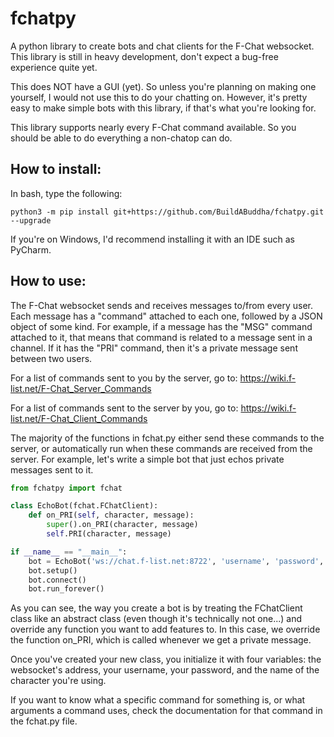 # fchatpy
A python library to create bots and chat clients for the F-Chat websocket. This library is still in heavy development, don't expect a bug-free experience quite yet.

This does NOT have a GUI (yet). So unless you're planning on making one yourself, I would not use this to do your chatting on. However, it's pretty easy to make simple bots with this library, if that's what you're looking for. 

This library supports nearly every F-Chat command available. So you should be able to do everything a non-chatop can do. 

## How to install:

In bash, type the following:

```
python3 -m pip install git+https://github.com/BuildABuddha/fchatpy.git --upgrade
```

If you're on Windows, I'd recommend installing it with an IDE such as PyCharm. 

## How to use:

The F-Chat websocket sends and receives messages to/from every user. Each message has a "command" attached to each one, followed by a JSON object of some kind. For example, if a message has the "MSG" command attached to it, that means that command is related to a message sent in a channel. If it has the "PRI" command, then it's a private message sent between two users. 

For a list of commands sent to you by the server, go to: https://wiki.f-list.net/F-Chat_Server_Commands

For a list of commands sent to the server by you, go to: https://wiki.f-list.net/F-Chat_Client_Commands

The majority of the functions in fchat.py either send these commands to the server, or automatically run when these commands are received from the server. For example, let's write a simple bot that just echos private messages sent to it.

```python
from fchatpy import fchat

class EchoBot(fchat.FChatClient):    
    def on_PRI(self, character, message):
        super().on_PRI(character, message)
        self.PRI(character, message)

if __name__ == "__main__":
    bot = EchoBot('ws://chat.f-list.net:8722', 'username', 'password', 'character')
    bot.setup()
    bot.connect()
    bot.run_forever()
```

As you can see, the way you create a bot is by treating the FChatClient class like an abstract class (even though it's technically not one...) and override any function you want to add features to. In this case, we override the function on_PRI, which is called whenever we get a private message. 

Once you've created your new class, you initialize it with four variables: the websocket's address, your username, your password, and the name of the character you're using. 

If you want to know what a specific command for something is, or what arguments a command uses, check the documentation for that command in the fchat.py file. 
